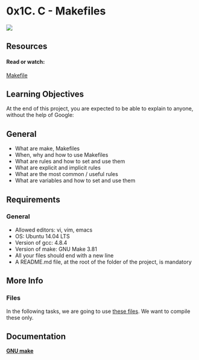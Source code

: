 # 0x1C. C - Makefiles

![](https://encrypted-tbn0.gstatic.com/images?q=tbn:ANd9GcTvyexQnfUUOZS_2I1pWT5sa3XoBWvUxcz3PQ591MN2ye_2A1UU&s)

## Resources
#### Read or watch:
[Makefile](https://www.gnu.org/software/make/manual/make.html#Overview)

## Learning Objectives
At the end of this project, you are expected to be able to explain to anyone, without the help of Google:

## General
* What are make, Makefiles
* When, why and how to use Makefiles
* What are rules and how to set and use them
* What are explicit and implicit rules
* What are the most common / useful rules
* What are variables and how to set and use them

## Requirements
### General
* Allowed editors: vi, vim, emacs
* OS: Ubuntu 14.04 LTS
* Version of gcc: 4.8.4
* Version of make: GNU Make 3.81
* All your files should end with a new line
* A README.md file, at the root of the folder of the project, is mandatory

## More Info
### Files
In the following tasks, we are going to use [these files](https://github.com/holbertonschool/0x1B.c/blob/master/holberton.c). We want to compile these only.

## Documentation

[**GNU make**](https://www.gnu.org/software/make/manual/make.html)